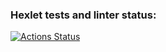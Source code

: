 ### Hexlet tests and linter status:
[![Actions Status](https://github.com/simajkeee/typescript-project-81/actions/workflows/hexlet-check.yml/badge.svg)](https://github.com/simajkeee/typescript-project-81/actions)